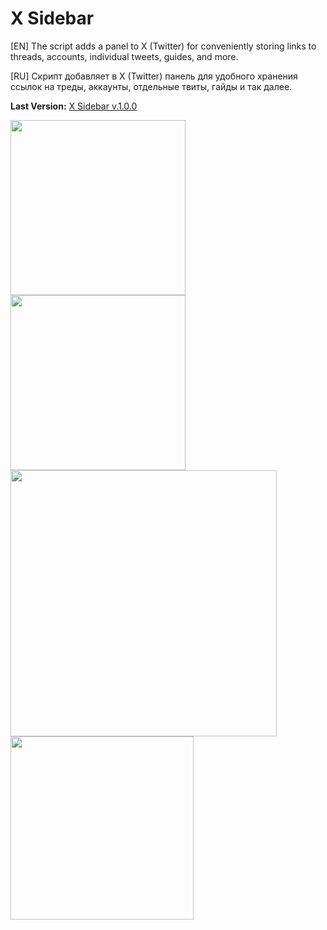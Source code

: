 # X Sidebar
[EN] The script adds a panel to X (Twitter) for conveniently storing links to threads, accounts, individual tweets, guides, and more.

[RU] Скрипт добавляет в X (Twitter) панель для удобного хранения ссылок на треды, аккаунты, отдельные твиты, гайды и так далее.

<b>Last Version:</b> <a href="https://github.com/GanstFeveral/X-Sidebar/releases/tag/v1.0.0">X Sidebar v.1.0.0</a>

<img src="https://github.com/GanstFeveral/X-Sidebar/blob/main/images/sidebar2.jpg" height="280px" style="float:left;"> <img src="https://github.com/GanstFeveral/X-Sidebar/blob/main/images/sidebar.jpg" height="280px" style="float:left;"> 
<img src="https://github.com/GanstFeveral/X-Sidebar/blob/main/images/sidebar3.jpg" width="426px" style="float:left;"> <img src="https://github.com/GanstFeveral/X-Sidebar/blob/main/images/twitter-preview.gif" height="293px">
